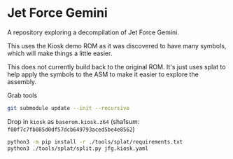 # Jet Force Gemini

A repository exploring a decompilation of Jet Force Gemini.

This uses the Kiosk demo ROM as it was discovered to have many symbols, which will make things a little easier.

This does not currently build back to the original ROM. It's just uses splat to help apply the symbols to the ASM to make it easier to explore the assembly.

Grab tools

```sh
git submodule update --init --recursive
```

Drop in `kiosk` as `baserom.kiosk.z64` (sha1sum: `f00f7c7fb085d0df57dcb649793aced5be4e8562`)

```sh
python3 -m pip install -r ./tools/splat/requirements.txt
python3 ./tools/splat/split.py jfg.kiosk.yaml
```

